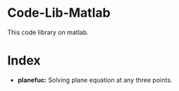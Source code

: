 # Code-Lib-Matlab
This code library on matlab.

# Index

 - **planefuc:** Solving plane equation at any three points.
